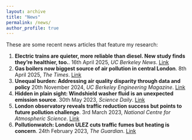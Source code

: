 ```yaml
---
layout: archive
title: "News"
permalink: /news/
author_profile: true
---
```


These are some recent news articles that feature my research:
1. **Electric trains are quieter, more reliable than diesel. New study finds they’re healthier, too.**. 16th April 2025, *UC Berkeley News*. [Link](https://news.berkeley.edu/2025/04/16/electric-trains-are-quieter-more-reliable-than-diesel-new-study-finds-theyre-healthier-too/)
2. **Gas boilers now biggest source of air pollution in central London**. 8th April 2025, *The Times*. [Link](https://www.thetimes.com/article/6efcba1f-b4fc-486e-921f-f3dde30a953f?shareToken=8eaf60694f1e1303338416cb0cbc4499)
3. **Unequal burden: Addressing air quality disparity through data and policy** 20th November 2024, *UC Berkeley Engineering Magazine*. [Link](https://engineering.berkeley.edu/news/2024/11/unequal-burden/)
4. **Hidden in plain sight: Windshield washer fluid is an unexpected emission source**. 30th May 2023, *Science Daily*. [Link](https://www.sciencedaily.com/releases/2023/05/230530125420.htm#:~:text=Researchers%20report%20that%20alcohols%20in,gas%2Dpowered%20to%20electric%20vehicles.)
5. **London observatory reveals traffic reduction success but points to future pollution challenge**. 3rd March 2023, *National Centre for Atmospheric Science*. [Link](https://ncas.ac.uk/london-observatory-reveals-traffic-reduction-success-but-points-to-future-pollution-challenge/#:~:text=News-,London%20observatory%20reveals%20traffic%20reduction%20success%20but%20points%20to%20future,big%20challenge%20for%20policy%20makers.)
6. **Pollutionwatch: London ULEZ cuts traffic fumes but heating is concern**. 24th February 2023, *The Guardian*. [Link](https://www.theguardian.com/environment/2023/feb/24/pollutionwatch-london-ulez-cuts-traffic-fumes-but-heating-is-concern#:~:text=Pollutionwatch%3A%20London%20Ulez%20cuts%20traffic%20fumes%20but%20heating%20is%20concern,-Research%20from%20top&text=Research%20on%20the%20air%20in,top%20of%20the%20BT%20Tower.)

